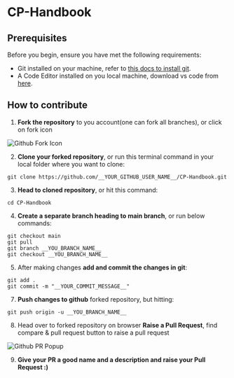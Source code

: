  # CP-Handbook

## Prerequisites
Before you begin, ensure you have met the following requirements:
- Git installed on your machine, refer to [this docs to install git](https://kinsta.com/knowledgebase/install-git/).
- A Code Editor installed on you local machine, download vs code from [here](https://code.visualstudio.com/download).

## How to contribute
1. **Fork the repository** to you account(one can fork all branches), or click on fork icon

![Github Fork Icon](/assets/images/fork.png)

2. **Clone your forked repository**, or run this terminal command in your local folder where you want to clone:
```shell
git clone https://github.com/__YOUR_GITHUB_USER_NAME__/CP-Handbook.git
```

3. **Head to cloned repository**, or hit this command:
```shell
cd CP-Handbook
```

4. **Create a separate branch heading to main branch**, or run below commands:
```shell
git checkout main
git pull
git branch __YOU_BRANCH_NAME__
git checkout __YOU_BRANCH_NAME__
```

5. After making changes **add and commit the changes in git**:
```shell
git add .
git commit -m "__YOUR_COMMIT_MESSAGE__"
```

7. **Push changes to github** forked repository, but hitting:
```shell
git push origin -u __YOU_BRANCH_NAME__
```

8. Head over to forked repository on browser **Raise a Pull Request**, find compare & pull request button to raise a pull request 

![Github PR Popup](/assets/images/github_pull_request.png)

9. **Give your PR a good name and a description and raise your Pull Request :)**
